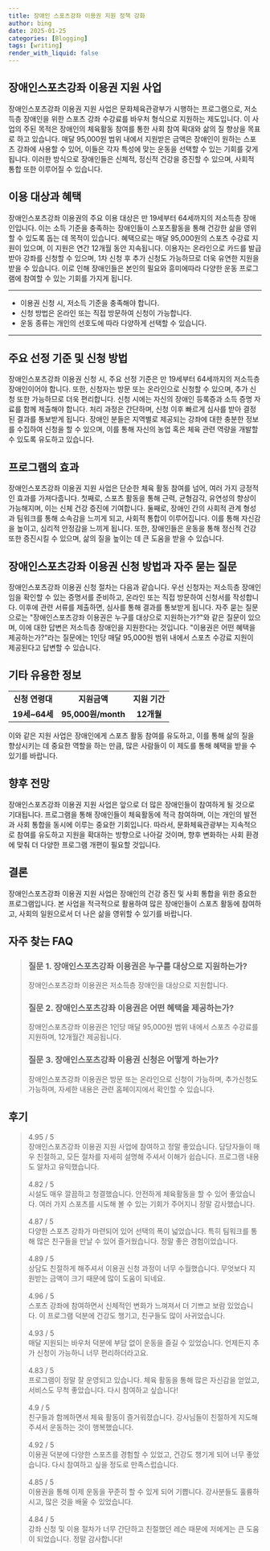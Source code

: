 ```yaml
---
title: 장애인 스포츠강좌 이용권 지원 정책 강화
author: bing
date: 2025-01-25
categories: [Blogging]
tags: [writing]
render_with_liquid: false
---
```



<h2 id='장애인스포츠강좌_이용권_지원사업'>장애인스포츠강좌 이용권 지원 사업</h2>

<p>장애인스포츠강좌 이용권 지원 사업은 문화체육관광부가 시행하는 프로그램으로, 저소득층 장애인을 위한 스포츠 강좌 수강료를 바우처 형식으로 지원하는 제도입니다. 이 사업의 주된 목적은 장애인의 체육활동 참여를 통한 사회 참여 확대와 삶의 질 향상을 목표로 하고 있습니다. 매달 95,000원 범위 내에서 지원받은 금액은 장애인이 원하는 스포츠 강좌에 사용할 수 있어, 이들은 각자 특성에 맞는 운동을 선택할 수 있는 기회를 갖게 됩니다. 이러한 방식으로 장애인들은 신체적, 정신적 건강을 증진할 수 있으며, 사회적 통합 또한 이루어질 수 있습니다.</p>

<h2 id='이용대상과_혜택'>이용 대상과 혜택</h2>

<p>장애인스포츠강좌 이용권의 주요 이용 대상은 만 19세부터 64세까지의 저소득층 장애인입니다. 이는 소득 기준을 충족하는 장애인들이 스포츠활동을 통해 건강한 삶을 영위할 수 있도록 돕는 데 목적이 있습니다. 혜택으로는 매달 95,000원의 스포츠 수강료 지원이 있으며, 이 지원은 연간 12개월 동안 지속됩니다. 이용자는 온라인으로 카드를 발급받아 강좌를 신청할 수 있으며, 1차 신청 후 추가 신청도 가능하므로 더욱 유연한 지원을 받을 수 있습니다. 이로 인해 장애인들은 본인의 필요와 흥미에따라 다양한 운동 프로그램에 참여할 수 있는 기회를 가지게 됩니다.</p>

<hr />

<ul>
    <li>이용권 신청 시, 저소득 기준을 충족해야 합니다.</li>
    <li>신청 방법은 온라인 또는 직접 방문하여 신청이 가능합니다.</li>
    <li>운동 종류는 개인의 선호도에 따라 다양하게 선택할 수 있습니다.</li>
</ul>

<hr />

<h2 id='선정기준_및_신청방법'>주요 선정 기준 및 신청 방법</h2>

<p>장애인스포츠강좌 이용권 신청 시, 주요 선정 기준은 만 19세부터 64세까지의 저소득층 장애인이어야 합니다. 또한, 신청자는 방문 또는 온라인으로 신청할 수 있으며, 추가 신청 또한 가능하므로 더욱 편리합니다. 신청 시에는 자신의 장애인 등록증과 소득 증명 자료를 함께 제출해야 합니다. 처리 과정은 간단하며, 신청 이후 빠르게 심사를 받아 결정된 결과를 통보받게 됩니다. 장애인 분들은 지역별로 제공되는 강좌에 대한 충분한 정보를 수집하여 신청을 할 수 있으며, 이를 통해 자신의 농업 혹은 체육 관련 역량을 개발할 수 있도록 유도하고 있습니다.</p>

<h2 id='프로그램의_효과'>프로그램의 효과</h2>

<p>장애인스포츠강좌 이용권 지원 사업은 단순한 체육 활동 참여를 넘어, 여러 가지 긍정적인 효과를 가져다줍니다. 첫째로, 스포츠 활동을 통해 근력, 균형감각, 유연성의 향상이 가능해지며, 이는 신체 건강 증진에 기여합니다. 둘째로, 장애인 간의 사회적 관계 형성과 팀워크를 통해 소속감을 느끼게 되고, 사회적 통합이 이루어집니다. 이를 통해 자신감을 높이고, 심리적 안정감을 느끼게 됩니다. 또한, 장애인들은 운동을 통해 정신적 건강 또한 증진시킬 수 있으며, 삶의 질을 높이는 데 큰 도움을 받을 수 있습니다.</p>

<h2 id='신청방법_자주_묻는_질문'>장애인스포츠강좌 이용권 신청 방법과 자주 묻는 질문</h2>

<p>장애인스포츠강좌 이용권 신청 절차는 다음과 같습니다. 우선 신청자는 저소득층 장애인임을 확인할 수 있는 증명서를 준비하고, 온라인 또는 직접 방문하여 신청서를 작성합니다. 이후에 관련 서류를 제출하면, 심사를 통해 결과를 통보받게 됩니다. 자주 묻는 질문으로는 "장애인스포츠강좌 이용권은 누구를 대상으로 지원하는가?"와 같은 질문이 있으며, 이에 대한 답변은 저소득층 장애인을 지원한다는 것입니다. "이용권은 어떤 혜택을 제공하는가?"라는 질문에는 1인당 매달 95,000원 범위 내에서 스포츠 수강료 지원이 제공된다고 답변할 수 있습니다.</p>

<h2 id='기타_정보'>기타 유용한 정보</h2>

<table>
    <tr>
        <td style="text-align: center; height: 17px;"><b>신청 연령대</b></td>
        <td style="text-align: center; height: 17px;"><b>지원금액</b></td>
        <td style="text-align: center; height: 17px;"><b>지원 기간</b></td>
    </tr>
    <tr>
        <td style="text-align: center; height: 17px;"><b>19세~64세</b></td>
        <td style="text-align: center; height: 17px;"><b>95,000원/month</b></td>
        <td style="text-align: center; height: 17px;"><b>12개월</b></td>
    </tr>
</table>

<p>이와 같은 지원 사업은 장애인에게 스포츠 활동 참여를 유도하고, 이를 통해 삶의 질을 향상시키는 데 중요한 역할을 하는 만큼, 많은 사람들이 이 제도를 통해 혜택을 받을 수 있기를 바랍니다.</p>

<h2 id='향후_전망'>향후 전망</h2>

<p>장애인스포츠강좌 이용권 지원 사업은 앞으로 더 많은 장애인들이 참여하게 될 것으로 기대됩니다. 프로그램을 통해 장애인들이 체육활동에 적극 참여하며, 이는 개인의 발전과 사회 통합을 동시에 이루는 중요한 기회입니다. 따라서, 문화체육관광부는 지속적으로 참여를 유도하고 지원을 확대하는 방향으로 나아갈 것이며, 향후 변화하는 사회 환경에 맞춰 더 다양한 프로그램 개편이 필요할 것입니다.</p>

<h2 id='결론'>결론</h2>

<p>장애인스포츠강좌 이용권 지원 사업은 장애인의 건강 증진 및 사회 통합을 위한 중요한 프로그램입니다. 본 사업을 적극적으로 활용하여 많은 장애인들이 스포츠 활동에 참여하고, 사회의 일원으로서 더 나은 삶을 영위할 수 있기를 바랍니다.</p>


<h2 id='자주_찾는_FAQ'>자주 찾는 FAQ</h2>
<div itemscope="" itemtype="https://schema.org/FAQPage"> 
<blockquote> 
<div itemscope="" itemprop="mainEntity" itemtype="https://schema.org/Question"> 
<h3 itemprop="name">질문 1. 장애인스포츠강좌 이용권은 누구를 대상으로 지원하는가?</h3> 
<div itemscope="" itemprop="acceptedAnswer" itemtype="https://schema.org/Answer"> 
<span itemprop="text"> 
<p>장애인스포츠강좌 이용권은 저소득층 장애인을 대상으로 지원합니다.</p> 
</span> 
</div> 
</div> 
<div itemscope="" itemprop="mainEntity" itemtype="https://schema.org/Question"> 
<h3 itemprop="name">질문 2. 장애인스포츠강좌 이용권은 어떤 혜택을 제공하는가?</h3> 
<div itemscope="" itemprop="acceptedAnswer" itemtype="https://schema.org/Answer"> 
<span itemprop="text"> 
<p>장애인스포츠강좌 이용권은 1인당 매달 95,000원 범위 내에서 스포츠 수강료를 지원하며, 12개월간 제공됩니다.</p> 
</span> 
</div> 
</div> 
<div itemscope="" itemprop="mainEntity" itemtype="https://schema.org/Question"> 
<h3 itemprop="name">질문 3. 장애인스포츠강좌 이용권 신청은 어떻게 하는가?</h3> 
<div itemscope="" itemprop="acceptedAnswer" itemtype="https://schema.org/Answer"> 
<span itemprop="text"> 
<p>장애인스포츠강좌 이용권은 방문 또는 온라인으로 신청이 가능하며, 추가신청도 가능하며, 자세한 내용은 관련 홈페이지에서 확인할 수 있습니다.</p> 
</span> 
</div> 
</div> 
</blockquote> 
</div>
<h2 id='후기'>후기</h2>
<div itemscope itemtype="https://schema.org/Product">
  <blockquote>
  <div itemprop="review" itemscope itemtype="https://schema.org/Review">
      <div itemprop="reviewRating" itemscope itemtype="https://schema.org/Rating"> <span itemprop="ratingValue">4.95</span> / <span itemprop="bestRating">5</span> </div>
      <span itemprop="reviewBody">장애인스포츠강좌 이용권 지원 사업에 참여하고 정말 좋았습니다. 담당자들이 매우 친절하고, 모든 절차를 자세히 설명해 주셔서 이해가 쉽습니다. 프로그램 내용도 알차고 유익했습니다.</span>
  </div>
  <br>
  <div itemprop="review" itemscope itemtype="https://schema.org/Review">
      <div itemprop="reviewRating" itemscope itemtype="https://schema.org/Rating"> <span itemprop="ratingValue">4.82</span> / <span itemprop="bestRating">5</span> </div>
      <span itemprop="reviewBody">시설도 매우 깔끔하고 청결했습니다. 안전하게 체육활동을 할 수 있어 좋았습니다. 여러 가지 스포츠를 시도해 볼 수 있는 기회가 주어지니 정말 감사했습니다.</span>
  </div>
  <br>
  <div itemprop="review" itemscope itemtype="https://schema.org/Review">
      <div itemprop="reviewRating" itemscope itemtype="https://schema.org/Rating"> <span itemprop="ratingValue">4.87</span> / <span itemprop="bestRating">5</span> </div>
      <span itemprop="reviewBody">다양한 스포츠 강좌가 마련되어 있어 선택의 폭이 넓었습니다. 특히 팀워크를 통해 많은 친구들을 만날 수 있어 즐거웠습니다. 정말 좋은 경험이었습니다.</span>
  </div>
  <br>
  <div itemprop="review" itemscope itemtype="https://schema.org/Review">
      <div itemprop="reviewRating" itemscope itemtype="https://schema.org/Rating"> <span itemprop="ratingValue">4.89</span> / <span itemprop="bestRating">5</span> </div>
      <span itemprop="reviewBody">상담도 친절하게 해주셔서 이용권 신청 과정이 너무 수월했습니다. 무엇보다 지원받는 금액이 크기 때문에 많이 도움이 되네요.</span>
  </div>
  <br>
  <div itemprop="review" itemscope itemtype="https://schema.org/Review">
      <div itemprop="reviewRating" itemscope itemtype="https://schema.org/Rating"> <span itemprop="ratingValue">4.96</span> / <span itemprop="bestRating">5</span> </div>
      <span itemprop="reviewBody">스포츠 강좌에 참여하면서 신체적인 변화가 느껴져서 더 기쁘고 보람 있었습니다. 이 프로그램 덕분에 건강도 챙기고, 친구들도 많이 사귀었습니다.</span>
  </div>
  <br>
  <div itemprop="review" itemscope itemtype="https://schema.org/Review">
      <div itemprop="reviewRating" itemscope itemtype="https://schema.org/Rating"> <span itemprop="ratingValue">4.93</span> / <span itemprop="bestRating">5</span> </div>
      <span itemprop="reviewBody">매달 지원되는 바우처 덕분에 부담 없이 운동을 즐길 수 있었습니다. 언제든지 추가 신청이 가능하니 너무 편리하더라고요.</span>
  </div>
  <br>
  <div itemprop="review" itemscope itemtype="https://schema.org/Review">
      <div itemprop="reviewRating" itemscope itemtype="https://schema.org/Rating"> <span itemprop="ratingValue">4.83</span> / <span itemprop="bestRating">5</span> </div>
      <span itemprop="reviewBody">프로그램이 정말 잘 운영되고 있습니다. 체육 활동을 통해 많은 자신감을 얻었고, 서비스도 무척 좋았습니다. 다시 참여하고 싶습니다!</span>
  </div>
  <br>
  <div itemprop="review" itemscope itemtype="https://schema.org/Review">
      <div itemprop="reviewRating" itemscope itemtype="https://schema.org/Rating"> <span itemprop="ratingValue">4.9</span> / <span itemprop="bestRating">5</span> </div>
      <span itemprop="reviewBody">친구들과 함께하면서 체육 활동이 즐거워졌습니다. 강사님들이 친절하게 지도해주셔서 운동하는 것이 행복했습니다.</span>
  </div>
  <br>
  <div itemprop="review" itemscope itemtype="https://schema.org/Review">
      <div itemprop="reviewRating" itemscope itemtype="https://schema.org/Rating"> <span itemprop="ratingValue">4.92</span> / <span itemprop="bestRating">5</span> </div>
      <span itemprop="reviewBody">이용권 덕분에 다양한 스포츠를 경험할 수 있었고, 건강도 챙기게 되어 너무 좋았습니다. 다시 참여하고 싶을 정도로 만족스럽습니다.</span>
  </div>
  <br>
  <div itemprop="review" itemscope itemtype="https://schema.org/Review">
      <div itemprop="reviewRating" itemscope itemtype="https://schema.org/Rating"> <span itemprop="ratingValue">4.85</span> / <span itemprop="bestRating">5</span> </div>
      <span itemprop="reviewBody">이용권을 통해 이제 운동을 꾸준히 할 수 있게 되어 기쁩니다. 강사분들도 훌륭하시고, 많은 것을 배울 수 있었습니다.</span>
  </div>
  <br>
  <div itemprop="review" itemscope itemtype="https://schema.org/Review">
      <div itemprop="reviewRating" itemscope itemtype="https://schema.org/Rating"> <span itemprop="ratingValue">4.84</span> / <span itemprop="bestRating">5</span> </div>
      <span itemprop="reviewBody">강좌 신청 및 이용 절차가 너무 간단하고 친절했던 레슨 때문에 저에게는 큰 도움이 되었습니다. 정말 감사합니다!</span>
  </div>
  </blockquote>
</div>
